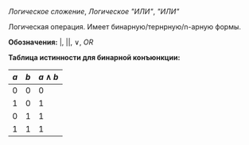 *Логическое сложение*, *Логическое "ИЛИ"*, *"ИЛИ"*

Логическая операция. Имеет бинарную/тернрную/n-арную формы.

**Обозначения:** $|$, $||$, $\lor$, $OR$

**Таблица истинности для бинарной конъюнкции:**

| $a$ | $b$ | $a \land b$ |
| --- | --- | ----------- |
| 0   | 0   | 0           |
| 1   | 0   | 1           |
| 0   | 1   | 1           |
| 1   | 1   | 1           |

